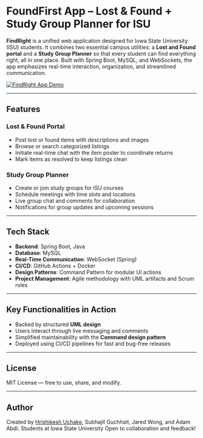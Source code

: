 # FoundFirst App – Lost & Found + Study Group Planner for ISU

**FindRight** is a unified web application designed for Iowa State University (ISU) students. It combines two essential campus utilities: a **Lost and Found portal** and a **Study Group Planner** so that every student can find everything right, all in one place. Built with Spring Boot, MySQL, and WebSockets, the app emphasizes real-time interaction, organization, and streamlined communication.

[![FindRight App Demo](https://img.youtube.com/vi/LxyOGoTdRuE/0.jpg)](https://www.youtube.com/watch?v=LxyOGoTdRuE)

---

## Features

### Lost & Found Portal
- Post lost or found items with descriptions and images
- Browse or search categorized listings
- Initiate real-time chat with the item poster to coordinate returns
- Mark items as resolved to keep listings clean

### Study Group Planner
- Create or join study groups for ISU courses
- Schedule meetings with time slots and locations
- Live group chat and comments for collaboration
- Notifications for group updates and upcoming sessions

---

## Tech Stack

- **Backend**: Spring Boot, Java
- **Database**: MySQL
- **Real-Time Communication**: WebSocket (Spring)
- **CI/CD**: GitHub Actions + Docker
- **Design Patterns**: Command Pattern for modular UI actions
- **Project Management**: Agile methodology with UML artifacts and Scrum roles

---

## Key Functionalities in Action

* Backed by structured **UML design**
* Users interact through live messaging and comments
* Simplified maintainability with the **Command design pattern**
* Deployed using CI/CD pipelines for fast and bug-free releases

---

## License

MIT License — free to use, share, and modify.

---

## Author

Created by [Hrishikesh Uchake](https://github.com/HrishikeshUchake), Subhajit Guchhait, Jared Wong, and Adam Abdi.
Students at Iowa State University
Open to collaboration and feedback!


